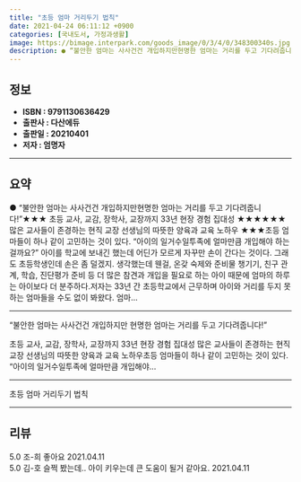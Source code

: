 ```yaml
---
title: "초등 엄마 거리두기 법칙"
date: 2021-04-24 06:11:12 +0900
categories: [국내도서, 가정과생활]
image: https://bimage.interpark.com/goods_image/0/3/4/0/348300340s.jpg
description: ● “불안한 엄마는 사사건건 개입하지만현명한 엄마는 거리를 두고 기다려줍니다!”★★★ 초등 교사, 교감, 장학사, 교장까지 33년 현장 경험 집대성 ★★★★★★ 많은 교사들이 존경하는 현직 교장 선생님의 따뜻한 양육과 교육 노하우 ★★★초등 엄마들이 하나 같이 고민하는 것이 있다. “
---
```


## **정보**

- **ISBN : 9791130636429**
- **출판사 : 다산에듀**
- **출판일 : 20210401**
- **저자 : 엄명자**

------



## **요약**

●  “불안한 엄마는 사사건건 개입하지만현명한 엄마는 거리를 두고 기다려줍니다!”★★★ 초등 교사, 교감, 장학사, 교장까지 33년 현장 경험 집대성 ★★★★★★ 많은 교사들이 존경하는 현직 교장 선생님의 따뜻한 양육과 교육 노하우 ★★★초등 엄마들이 하나 같이 고민하는 것이 있다. “아이의 일거수일투족에 얼마만큼 개입해야 하는 걸까요?” 아이를 학교에 보내긴 했는데 어딘가 모르게 자꾸만 손이 간다는 것이다. 그래도 초등학생인데 손은 좀 덜겠지. 생각했는데 웬걸, 온갖 숙제와 준비물 챙기기, 친구 관계, 학습, 진단평가 준비 등 더 많은 참견과 개입을 필요로 하는 아이 때문에 엄마의 하루는 아이보다 더 분주하다.저자는 33년 간 초등학교에서 근무하며 아이와 거리를 두지 못하는 엄마들을 수도 없이 봐왔다. 엄마...

------

“불안한 엄마는 사사건건 개입하지만 현명한 엄마는 거리를 두고 기다려줍니다!”

초등 교사, 교감, 장학사, 교장까지 33년 현장 경험 집대성 
많은 교사들이 존경하는 현직 교장 선생님의 따뜻한 양육과 교육 노하우초등 엄마들이 하나 같이 고민하는 것이 있다. “아이의 일거수일투족에 얼마만큼 개입해야... 

------


초등 엄마 거리두기 법칙 

------


## **리뷰** 

5.0 조-희 좋아요 2021.04.11 <br/>5.0 김-호 슬쩍 봤는데.. 아이 키우는데 큰 도움이 될거 같아요. 2021.04.11 <br/>